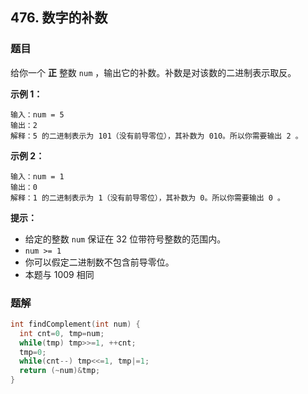 ## 476. 数字的补数

### 题目

给你一个 **正** 整数 `num` ，输出它的补数。补数是对该数的二进制表示取反。

**示例 1：**

```
输入：num = 5
输出：2
解释：5 的二进制表示为 101（没有前导零位），其补数为 010。所以你需要输出 2 。
```

**示例 2：**

```
输入：num = 1
输出：0
解释：1 的二进制表示为 1（没有前导零位），其补数为 0。所以你需要输出 0 。
```

**提示：**

- 给定的整数 `num` 保证在 32 位带符号整数的范围内。
- `num >= 1`
- 你可以假定二进制数不包含前导零位。
- 本题与 1009 相同

### 题解

```cpp
int findComplement(int num) {
  int cnt=0, tmp=num;
  while(tmp) tmp>>=1, ++cnt;
  tmp=0;
  while(cnt--) tmp<<=1, tmp|=1;
  return (~num)&tmp;
}
```